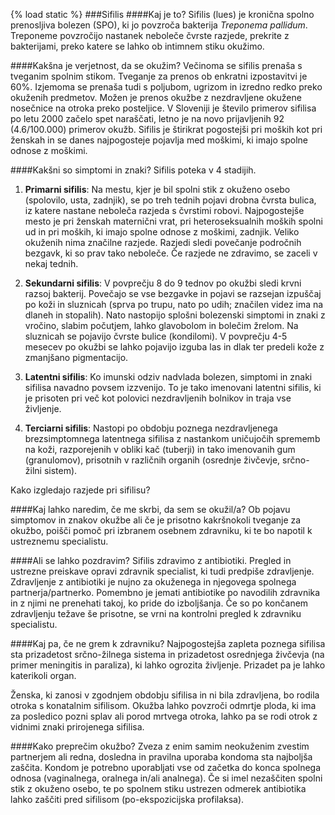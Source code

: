 {% load static %}
###Sifilis
####Kaj je to?
Sifilis (lues) je kronična spolno prenosljiva bolezen (SPO), ki jo povzroča bakterija *Treponema pallidum*. Treponeme povzročijo nastanek neboleče čvrste razjede, prekrite z bakterijami, preko katere se lahko ob intimnem stiku okužimo.

####Kakšna je verjetnost, da se okužim?
Večinoma se sifilis prenaša s tveganim spolnim stikom. Tveganje za prenos ob enkratni izpostavitvi je 60%. Izjemoma se prenaša tudi s poljubom, ugrizom in izredno redko preko okuženih predmetov. Možen je prenos okužbe z nezdravljene okužene nosečnice na otroka preko posteljice.
V Sloveniji je število primerov sifilisa po letu 2000 začelo spet naraščati, letno je na novo prijavljenih 92 (4.6/100.000) primerov okužb. Sifilis je štirikrat pogostejši pri moških kot pri ženskah in se danes najpogosteje pojavlja med moškimi, ki imajo spolne odnose z moškimi. 

####Kakšni so simptomi in znaki?
Sifilis poteka v 4 stadijih.

1. **Primarni sifilis**: Na mestu, kjer je bil spolni stik z okuženo osebo (spolovilo, usta, zadnjik), se po treh tednih pojavi drobna čvrsta bulica, iz katere nastane neboleča razjeda s čvrstimi robovi. Najpogostejše mesto je pri ženskah maternični vrat, pri heteroseksualnih moških spolni ud in pri moških, ki imajo spolne odnose z moškimi, zadnjik. Veliko okuženih nima značilne razjede. Razjedi sledi povečanje področnih bezgavk, ki so prav tako neboleče. Če razjede ne zdravimo, se zaceli v nekaj tednih.

2. **Sekundarni sifilis**: V povprečju 8 do 9 tednov po okužbi sledi krvni razsoj bakterij. Povečajo se vse bezgavke in pojavi se razsejan izpuščaj po koži in sluznicah (sprva po trupu, nato po udih; značilen videz ima na dlaneh in stopalih). Nato nastopijo splošni bolezenski simptomi in znaki z vročino, slabim počutjem, lahko glavobolom in bolečim žrelom. Na sluznicah se pojavijo čvrste bulice (kondilomi). V povprečju 4-5 mesecev po okužbi se lahko pojavijo izguba las in dlak ter predeli kože z zmanjšano pigmentacijo.

3. **Latentni sifilis**: Ko imunski odziv nadvlada bolezen, simptomi in znaki sifilisa navadno povsem izzvenijo. To je tako imenovani latentni sifilis, ki je prisoten pri več kot polovici nezdravljenih bolnikov in traja vse življenje.

4. **Terciarni sifilis**:  Nastopi po obdobju poznega nezdravljenega brezsimptomnega latentnega sifilisa z nastankom uničujočih sprememb na koži, razporejenih v obliki kač (tuberji) in tako imenovanih gum (granulomov), prisotnih v različnih organih (osrednje živčevje, srčno-žilni sistem).

<lightbox-img img="'{% static 'HEPY_new/image/sifilis-razjeda.jpg' %}'" text="'Primer razjede pri sifilisu.'">Kako izgledajo razjede pri sifilisu?</lightbox-img>

####Kaj lahko naredim, če me skrbi, da sem se okužil/a? 
Ob pojavu simptomov in znakov okužbe ali če je prisotno kakršnokoli tveganje za okužbo, poišči pomoč pri izbranem osebnem zdravniku, ki te bo napotil k ustreznemu specialistu.

####Ali se lahko pozdravim?
Sifilis zdravimo z antibiotiki. Pregled in ustrezne preiskave opravi zdravnik specialist, ki tudi predpiše zdravljenje. Zdravljenje z antibiotiki je nujno za okuženega in njegovega spolnega partnerja/partnerko. Pomembno je jemati antibiotike po navodilih zdravnika in z njimi ne prenehati takoj, ko pride do izboljšanja. Če so po končanem zdravljenju težave še prisotne, se vrni na kontrolni pregled k zdravniku specialistu.

####Kaj pa, če ne grem k zdravniku?
Najpogostejša zapleta poznega sifilisa sta prizadetost srčno-žilnega sistema in prizadetost osrednjega živčevja (na primer meningitis in paraliza), ki lahko ogrozita življenje. Prizadet pa je lahko katerikoli organ.

Ženska, ki zanosi v zgodnjem obdobju sifilisa in ni bila zdravljena, bo rodila otroka s konatalnim sifilisom. Okužba lahko povzroči odmrtje ploda, ki ima za posledico pozni splav ali porod mrtvega otroka, lahko pa se rodi otrok z vidnimi znaki prirojenega sifilisa.

####Kako preprečim okužbo?
Zveza z enim samim neokuženim zvestim partnerjem ali redna, dosledna in pravilna uporaba kondoma sta najboljša zaščita. Kondom je potrebno uporabljati vse od začetka do konca spolnega odnosa (vaginalnega, oralnega in/ali analnega).
Če si imel nezaščiten spolni stik z okuženo osebo, te po spolnem stiku ustrezen odmerek antibiotika lahko zaščiti pred sifilisom (po-ekspozicijska profilaksa).